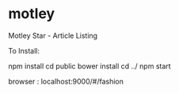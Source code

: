 # motley
Motley Star - Article Listing

To Install:

npm install
cd public
bower install
cd ../
npm start

browser : localhost:9000/#/fashion
